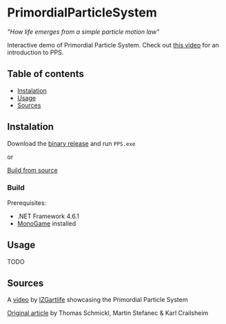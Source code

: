 # PrimordialParticleSystem

*"How life emerges from a simple particle motion law"*

Interactive demo of Primordial Particle System. Check out [this video](https://www.youtube.com/watch?v=makaJpLvbow) for an introduction to PPS.

## Table of contents

* [Instalation](#instalation)
* [Usage](#usage)
* [Sources](#sources)

## Instalation

Download the [binary release]() and run `PPS.exe`

or

[Build from source](#build)

### Build

Prerequisites:
* .NET Framework 4.6.1
* [MonoGame](https://www.monogame.net/downloads/) installed

## Usage

TODO

## Sources

A [video](https://www.youtube.com/watch?v=makaJpLvbow) by [IZGartlife](https://www.youtube.com/user/IZGartlife) showcasing the Primordial Particle System

[Original article](https://www.nature.com/articles/srep37969) by Thomas Schmickl, Martin Stefanec & Karl Crailsheim 
